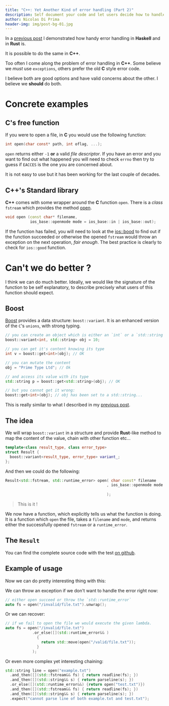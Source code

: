 ```yaml
---
title: "C++: Yet Another Kind of error handling (Part 2)"
description: Self document your code and let users decide how to handle error
author: Nicolas Di Prima
header-img: img/post-bg-01.jpg
---
```


In a [previous post](2016-06-11-yet-another-error-handling.html) I
demonstrated how handy error handling in **Haskell** and in **Rust** is.

It is possible to do the same in **C++**.

Too often I come along the problem of error handling in **C++**. Some believe
we *must* use `exceptions`, others prefer the old **C** style error code.

I believe both are good options and have valid concerns about the other. I
believe we **should** do both.

# Concrete examples

## C's free function

If you were to open a file, in **C** you would use the following function:

```C
int open(char const* path, int oflag, ...);
```

`open` returns either `-1` **or** a valid _file descriptor_. If you have an
error and you want to find out what happened you will need to check `errno`
then try to guess if `EACCES` is the one you are concerned about.

It is not easy to use but it has been working for the last couple of decades.

## C++'s Standard library

**C++** comes with some wrapper around the **C** function `open`. There is a
*class* `fstream` which provides the method
[open](http://www.cplusplus.com/reference/fstream/fstream/open/).

```C++
void open (const char* filename,
           ios_base::openmode mode = ios_base::in | ios_base::out);
```

If the function has failed, you will need to look at the
[ios::bood](http://www.cplusplus.com/reference/ios/ios/good/) to find out if the
function succeeded or otherwise the opened `fstream` would throw an exception on
the next operation, _fair enough_. The best practice is clearly to check for
`ios::good` function.

# Can't we do better ?

I think we can do much better. Ideally, we would like the signature of the
function to be self explanatory, to describe precisely what users of this
function should expect.

## Boost

[Boost](//boost.org) provides a data structure: `boost::variant`. It is an
enhanced version of the `C`'s `unions`, with strong typing.

```c++
// you can create an object which is either an `int` or a `std::string`
boost::variant<int, std::string> obj = 10;

// you can get it's content knowing its type
int v = boost::get<int>(obj); // OK

// you can mutate the content
obj = "Prime Type Ltd"; // Ok

// and access its value with its type
std::string p = boost::get<std::string>(obj); // OK

// but you cannot get it wrong:
boost::get<int>(obj); // obj has been set to a std::string...
```

This is really similar to what I described in my
[previous post](2016-06-11-yet-another-error-handling.html).

## The idea

We will wrap `boost::variant` in a structure and provide **Rust**-like
method to map the content of the value, chain with other function etc...

```c++
template<class result_type, class error_type>
struct Result {
  boost::variant<result_type, error_type> variant_;
};
```

And then we could do the following:

```C++
Result<std::fstream, std::runtime_error> open( char const* filename
                                             , ios_base::openmode mode = ios_base::in
                                                                       | ios_base::out
                                             );
```

> This is it !

We now have a function, which explicitly tells us what the function is doing.
It is a function which `open` the file, takes a `filename` and `mode`, and
returns either the successfully opened `fstream` or a `runtime_error`.

## The `Result`

You can find the complete source code with the test
[on github](//github.com/nicolasdp/result).

## Example of usage

Now we can do pretty interesting thing with this:

We can throw an exception if we don't want to handle the error right now:

```C++
// either open succeed or throw the `std::runtime_error`
auto fs = open("/invalid/file.txt").unwrap();
```

Or we can recover:

```C++
// if we fail to open the file we would execute the given lambda.
auto fs = open("/invalid/file.txt")
            .or_else([](std::runtime_error&& )
              {
                return std::move(open("/valid/file.txt"));
              }
            );
```

Or even more complex yet interesting chaining:

```C++
std::string line = open("example.txt")
  .and_then([](std::fstream&& fs) { return readline(fs); })
  .and_then([](std::string&& s) { return parseline(s); })
  .or_else([](std::runtime_error&&) {return open("test.txt")})
  .and_then([](std::fstream&& fs) { return readline(fs); })
  .and_then([](std::string&& s) { return parseline(s); })
  .expect("cannot parse line of both example.txt and test.txt");
```
